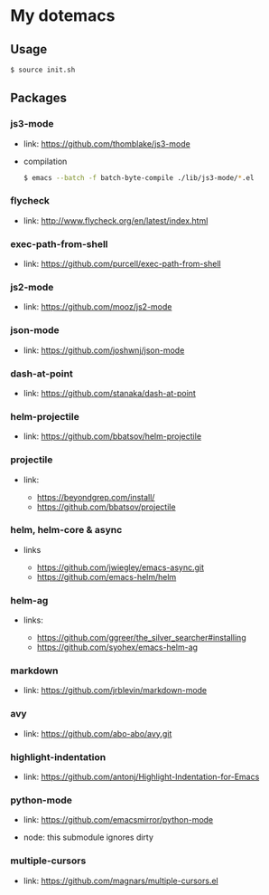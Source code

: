 My dotemacs
====

## Usage

```sh
$ source init.sh
```

## Packages

### js3-mode

* link: https://github.com/thomblake/js3-mode

* compilation

  ```sh
  $ emacs --batch -f batch-byte-compile ./lib/js3-mode/*.el
  ```

### flycheck

* link: http://www.flycheck.org/en/latest/index.html

### exec-path-from-shell

* link: https://github.com/purcell/exec-path-from-shell

### js2-mode

* link: https://github.com/mooz/js2-mode

### json-mode

* link: https://github.com/joshwnj/json-mode

### dash-at-point

* link: https://github.com/stanaka/dash-at-point

### helm-projectile

* link: https://github.com/bbatsov/helm-projectile

### projectile

* link:

  - https://beyondgrep.com/install/
  - https://github.com/bbatsov/projectile

### helm, helm-core & async

* links

  - https://github.com/jwiegley/emacs-async.git
  - https://github.com/emacs-helm/helm

### helm-ag

* links:

  - https://github.com/ggreer/the_silver_searcher#installing
  - https://github.com/syohex/emacs-helm-ag

### markdown

* link: https://github.com/jrblevin/markdown-mode

### avy

* link: https://github.com/abo-abo/avy.git

### highlight-indentation

* link: https://github.com/antonj/Highlight-Indentation-for-Emacs

### python-mode

* link: https://github.com/emacsmirror/python-mode

* node: this submodule ignores dirty

### multiple-cursors

* link: https://github.com/magnars/multiple-cursors.el
